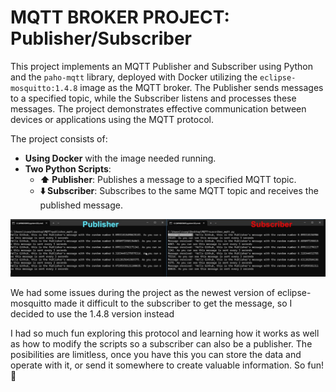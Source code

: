 # MQTT BROKER PROJECT: Publisher/Subscriber

This project implements an MQTT Publisher and Subscriber using Python and the `paho-mqtt` library, deployed with Docker utilizing the `eclipse-mosquitto:1.4.8` image as the MQTT broker. The Publisher sends messages to a specified topic, while the Subscriber listens and processes these messages. The project demonstrates effective communication between devices or applications using the MQTT protocol.

The project consists of:
- **Using Docker** with the image needed running.
- **Two Python Scripts**:
  - **⬆️ Publisher**: Publishes a message to a specified MQTT topic.
  - **️⬇️ Subscriber**: Subscribes to the same MQTT topic and receives the published message.
    
![](media/mqtt_pic1.jpg)

We had some issues during the project as the newest version of eclipse-mosquitto made it difficult to the subscriber to get the message, so I decided to use the 1.4.8 version instead

I had so much fun exploring this protocol and learning how it works as well as how to modify the scripts so a subscriber can also be a publisher. The posibilities are limitless, once you have this you can store the data and operate with it, or send it somewhere to create valuable information. So fun!🎉
